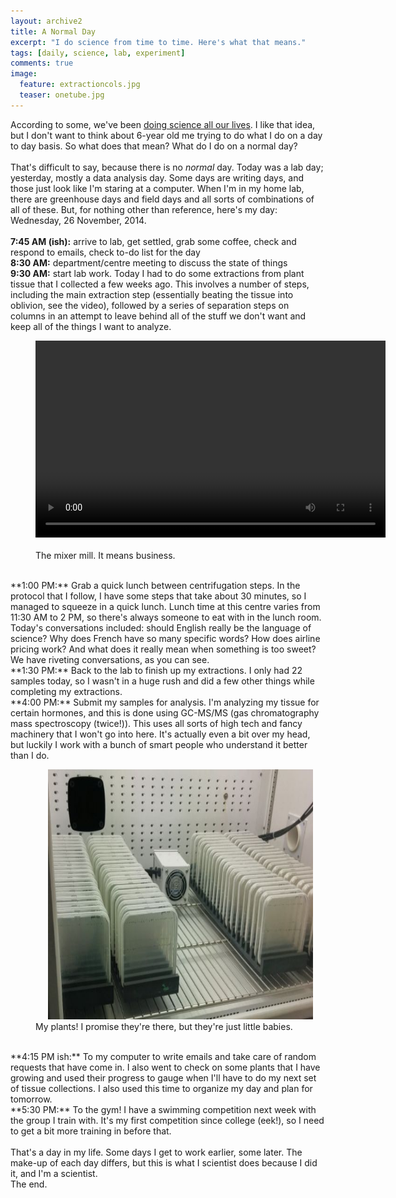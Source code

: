 ```yaml
---
layout: archive2
title: A Normal Day
excerpt: "I do science from time to time. Here's what that means."
tags: [daily, science, lab, experiment]
comments: true
image:
  feature: extractioncols.jpg
  teaser: onetube.jpg
---
```


According to some, we've been [doing science all our lives](http://www.wired.com/2011/09/little-kids-are-natural-scientists/). I like that idea, but I don't want to think about 6-year old me trying to do what I do on a day to day basis. So what does that mean? What do I do on a normal day?
<br><br>
That's difficult to say, because there is no *normal* day. Today was a lab day; yesterday, mostly a data analysis day. Some days are writing days, and those just look like I'm staring at a computer. When I'm in my home lab, there are greenhouse days and field days and all sorts of combinations of all of these. But, for nothing other than reference, here's my day: Wednesday, 26 November, 2014.
<br><br>
**7:45 AM (ish):** arrive to lab, get settled, grab some coffee, check and respond to emails, check to-do list for the day
<br>
**8:30 AM:** department/centre meeting to discuss the state of things
<br>
**9:30 AM:** start lab work. Today I had to do some extractions from plant tissue that I collected a few weeks ago. This involves a number of steps, including the main extraction step (essentially beating the tissue into oblivion, see the video), followed by a series of separation steps on columns in an attempt to leave behind all of the stuff we don't want and keep all of the things I want to analyze.
<br>
<figure>
	<video width="560" height="315" controls>
	<source src="/images/mixermill.mp4" type="video/mp4">
	</video>
	<figcaption> <br>The mixer mill. It means business. <br></figcaption>
</figure>
<br>
**1:00 PM:** Grab a quick lunch between centrifugation steps. In the protocol that I follow, I have some steps that take about 30 minutes, so I managed to squeeze in a quick lunch. Lunch time at this centre varies from 11:30 AM to 2 PM, so there's always someone to eat with in the lunch room. Today's conversations included: should English really be the language of science? Why does French have so many specific words? How does airline pricing work? And what does it really mean when something is too sweet? We have riveting conversations, as you can see.
<br>
**1:30 PM:** Back to the lab to finish up my extractions. I only had 22 samples today, so I wasn't in a huge rush and did a few other things while completing my extractions.
<br>
**4:00 PM:** Submit my samples for analysis. I'm analyzing my tissue for certain hormones, and this is done using GC-MS/MS (gas chromatography mass spectroscopy (twice!)). This uses all sorts of high tech and fancy machinery that I won't go into here. It's actually even a bit over my head, but luckily I work with a bunch of smart people who understand it better than I do. 
<br>
<figure>
	<img src="/images/myplants.jpg" height="400" width="533" hspace="20">
	<figcaption> My plants! I promise they're there, but they're just little babies. </figcaption>
</figure>
<br>
**4:15 PM ish:** To my computer to write emails and take care of random requests that have come in. I also went to check on some plants that I have growing and used their progress to gauge when I'll have to do my next set of tissue collections. I also used this time to organize my day and plan for tomorrow.
<br>
**5:30 PM:** To the gym! I have a swimming competition next week with the group I train with. It's my first competition since college (eek!), so I need to get a bit more training in before that.
<br><br>
That's a day in my life. Some days I get to work earlier, some later. The make-up of each day differs, but this is what I scientist does because I did it, and I'm a scientist.
<br>
The end.